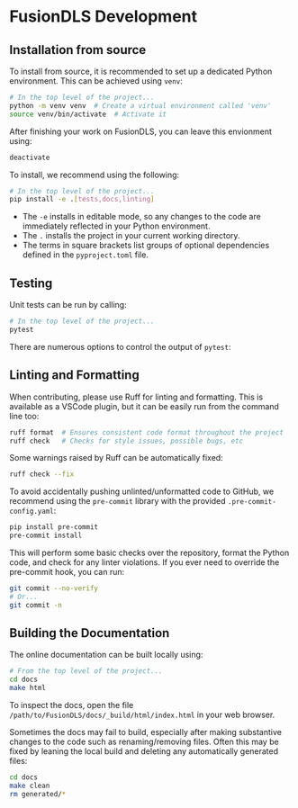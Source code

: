 # FusionDLS Development

## Installation from source

To install from source, it is recommended to set up a dedicated Python environment.
This can be achieved using `venv`:

```bash
# In the top level of the project...
python -m venv venv  # Create a virtual environment called 'venv'
source venv/bin/activate  # Activate it
```

After finishing your work on FusionDLS, you can leave this envionment using:

```bash
deactivate
```

To install, we recommend using the following:

```bash
# In the top level of the project...
pip install -e .[tests,docs,linting]
```

- The `-e` installs in editable mode, so any changes to the code are immediately
  reflected in your Python environment.
- The `.` installs the project in your current working directory.
- The terms in square brackets list groups of optional dependencies defined in
  the `pyproject.toml` file.

## Testing

Unit tests can be run by calling:

```bash
# In the top level of the project...
pytest
```

There are numerous options to control the output of `pytest`:


## Linting and Formatting

When contributing, please use Ruff for linting and formatting. This is available as a
VSCode plugin, but it can be easily run from the command line too:

```bash
ruff format  # Ensures consistent code format throughout the project
ruff check   # Checks for style issues, possible bugs, etc
```

Some warnings raised by Ruff can be automatically fixed:

```bash
ruff check --fix
```

To avoid accidentally pushing unlinted/unformatted code to GitHub, we recommend using
the `pre-commit` library with the provided `.pre-commit-config.yaml`:

```bash
pip install pre-commit
pre-commit install
```

This will perform some basic checks over the repository, format the Python code, and
check for any linter violations. If you ever need to override the pre-commit hook, you
can run:

```bash
git commit --no-verify
# Or...
git commit -n
```

## Building the Documentation

The online documentation can be built locally using:

```bash
# From the top level of the project...
cd docs
make html
```

To inspect the docs, open the file
`/path/to/FusionDLS/docs/_build/html/index.html` in your web browser.

Sometimes the docs may fail to build, especially after making substantive
changes to the code such as renaming/removing files. Often this may be fixed by
leaning the local build and deleting any automatically generated files:

```bash
cd docs
make clean
rm generated/*
```
